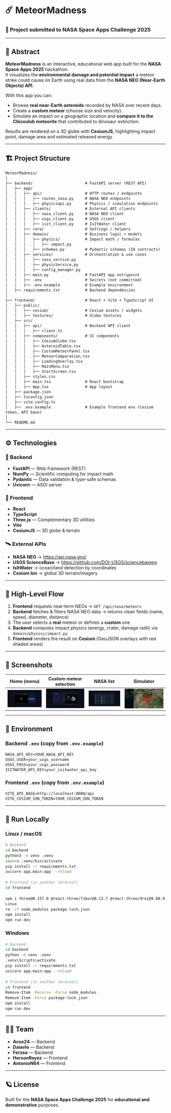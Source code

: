 # ☄️ MeteorMadness

### 🌌 Project submitted to **NASA Space Apps Challenge 2025**

---

## 🧠 Abstract

**MeteorMadness** is an interactive, educational web app built for the **NASA Space Apps 2025** hackathon.  
It visualizes the **environmental damage and potential impact** a meteor strike could cause on Earth using real data from the **NASA NEO (Near-Earth Objects) API**.

With this app you can:
- Browse **real near‑Earth asteroids** recorded by NASA over recent days.
- Create a **custom meteor** (choose size and velocity).
- Simulate an impact on a geographic location and **compare it to the Chicxulub meteorite** that contributed to dinosaur extinction.

Results are rendered on a 3D globe with **CesiumJS**, highlighting impact point, damage area and estimated released energy.

---

## 🏗️ Project Structure

```
MeteorMadness/
│
├── backend/                       # FastAPI server (REST API)
│   ├── app/
│   │   ├── api/                   # HTTP routes / endpoints
│   │   │   ├── routes_nasa.py     # NASA NEO endpoints
│   │   │   ├── physicsapi.py      # Physics / simulation endpoints
│   │   ├── clients/               # External API clients
│   │   │   ├── nasa_client.py     # NASA NEO client
│   │   │   ├── usgs_client.py     # USGS client
│   │   │   ├── isit_client.py     # IsItWater client
│   │   ├── core/                  # Settings / helpers
│   │   ├── domain/                # Business logic + models
│   │   │   ├── physics/           # Impact math / formulas
│   │   │   │   ├── impact.py
│   │   │   ├── schemas.py         # Pydantic schemas (IO contracts)
│   │   ├── services/              # Orchestration & use cases
│   │   │   ├── nasa_service.py
│   │   │   ├── physicService.py
│   │   │   ├── config_manager.py
│   │   ├── main.py                # FastAPI app entrypoint
│   │   ├── .env                   # Secrets (not committed)
│   │   ├── .env.example           # Example environment
│   ├── requirements.txt           # Backend dependencies
│
├── frontend/                      # React + Vite + TypeScript UI
│   ├── public/
│   │   ├── cesium/                # Cesium assets / widgets
│   │   ├── textures/              # Globe textures
│   ├── src/
│   │   ├── api/                   # Backend API client
│   │   │   ├── client.ts
│   │   ├── components/            # UI components
│   │   │   ├── CesiumGlobe.tsx
│   │   │   ├── AsteroidTable.tsx
│   │   │   ├── CustomMeteorPanel.tsx
│   │   │   ├── MeteorComparation.tsx
│   │   │   ├── LoadingOverlay.tsx
│   │   │   ├── MainMenu.tsx
│   │   │   ├── StartScreen.tsx
│   │   ├── styles.css
│   │   ├── main.tsx               # React bootstrap
│   │   ├── App.tsx                # App layout
│   ├── package.json
│   ├── tsconfig.json
│   ├── vite.config.ts
│   ├── .env.example               # Example frontend env (Cesium token, API base)
│
└── README.md
```

---

## ⚙️ Technologies

### 🧩 Backend
- **FastAPI** — Web framework (REST)
- **NumPy** — Scientific computing for impact math
- **Pydantic** — Data validation & type-safe schemas
- **Uvicorn** — ASGI server

### 🎨 Frontend
- **React**
- **TypeScript**
- **Three.js** — Complementary 3D utilities
- **Vite**
- **CesiumJS** — 3D globe & terrain

### 🛰️ External APIs
- **NASA NEO** → https://api.nasa.gov/
- **USGS ScienceBase** → https://github.com/DOI-USGS/sciencebasepy
- **IsItWater** → ocean/land detection by coordinates
- **Cesium Ion** → global 3D terrain/imagery

---

## 🧭 High‑Level Flow

1. **Frontend** requests near‑term NEOs → `GET /api/nasa/meteors`
2. **Backend** fetches & filters NASA NEO data → returns clean fields (name, speed, diameter, distance)
3. The user selects a **real** meteor or defines a **custom** one
4. **Backend** computes impact physics (energy, crater, damage radii) via `domain/physics/impact.py`
5. **Frontend** renders the result on **Cesium** (GeoJSON overlays with red shaded areas)

---

## 📸 Screenshots

| Home (menu) | Custom meteor selection | NASA list | Simulator |
|---|---|---|---|
| ![Menu](./img/menu.jpeg) | ![Custom](./img/custom.jpeg) | ![List](./img/list.jpeg) | ![Simulation](./img/simulation.jpeg) |


---

## 🔑 Environment

### Backend `.env` (copy from `.env.example`)

```env
NASA_API_KEY=YOUR_NASA_API_KEY
USGS_USER=your_usgs_username
USGS_PASS=your_usgs_password
ISITWATER_API_KEY=your_isitwater_api_key
```

### Frontend `.env` (copy from `.env.example`)

```env
VITE_API_BASE=http://localhost:8000/api
VITE_CESIUM_ION_TOKEN=YOUR_CESIUM_ION_TOKEN
```

---

## 🚀 Run Locally

### Linux / macOS

```bash
# Backend
cd backend
python3 -m venv .venv
source .venv/bin/activate
pip install -r requirements.txt
uvicorn app.main:app --reload

# Frontend (in another terminal)
cd frontend

npm i three@0.157.0 @react-three/fiber@8.13.7 @react-three/drei@9.88.9 --legacy-peer-deps
Linux
rm -rf node_modules package-lock.json
npm install
npm run dev
```

### Windows

```bash
# Backend
cd backend
python -m venv .venv
.venv\Scripts\activate
pip install -r requirements.txt
uvicorn app.main:app --reload

# Frontend (in another terminal)
cd frontend
Remove-Item -Recurse -Force node_modules
Remove-Item -Force package-lock.json
npm install
npm run dev
```

---

## 👨‍🚀 Team

- **Acox24** — Backend  
- **Daiavlo** — Backend  
- **Ferzea** — Backend  
- **HersonReyez** — Frontend  
- **AntonioN64** — Frontend  

---

## 🪐 License

Built for the **NASA Space Apps Challenge 2025** for **educational and demonstrative** purposes.

